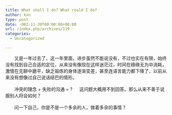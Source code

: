 ```yaml
---
title: What shall I do? What could I do?
author: kxn
type: post
date: -001-11-30T00:00:00+00:00
url: /index.php/archives/119
categories:
  - Uncategorized

---
```

<div>
  　　又是一年过去了，这一年里面，进步虽然不能说没有，不过也实在有限，始终没有找到自己合适的定位，从来没有像现在这样迷茫过，时间在碌碌无为中消耗，激情在无聊中磨平，缺乏锻炼的身体逐渐变差，甚至连语言能力都下降了，以前从来没有想像过自己说话结巴的情形。
</div>

<div>
   
</div>

<div>
  　　冲突的理念 + 失败的沟通 = ?  　这问题大概用不到回答。那么从来不善于说服别人将会如何？
</div>

<div>
   
</div>

<div>
  　　问一下自己，你是不是一个多余的人，做着多余的事情？
</div>

<div>
       
</div>